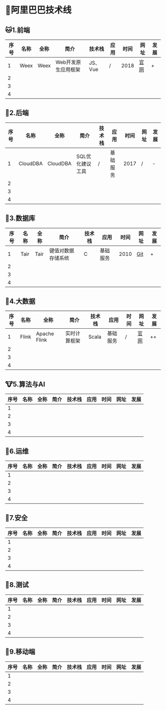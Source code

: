 # :department_store:阿里巴巴技术线

## :cat:1.前端

| 序号 | 名称 | 全称 | 简介                | 技术栈  | 应用 | 时间 | 网址                            | 发展 |
| ---- | ---- | ---- | ------------------- | ------- | ---- | ---- | ------------------------------- | ---- |
| 1    | Weex | Weex | Web开发原生应用框架 | JS、Vue | /    | 2018 | [官网](https://weex.apache.org) | +    |
| 2    |      |      |                     |         |      |      |                                 |      |
| 3    |      |      |                     |         |      |      |                                 |      |
| 4    |      |      |                     |         |      |      |                                 |      |

## :hamster:2.后端

| 序号 | 名称     | 全称     | 简介            | 技术栈 | 应用     | 时间 | 网址 | 发展 |
| ---- | -------- | -------- | --------------- | ------ | -------- | ---- | ---- | ---- |
| 1    | CloudDBA | CloudDBA | SQL优化建议工具 | /      | 基础服务 | 2017 | /    | -    |
| 2    |          |          |                 |        |          |      |      |      |
| 3    |          |          |                 |        |          |      |      |      |
| 4    |          |          |                 |        |          |      |      |      |

## :frog:3.数据库

| 序号 | 名称 | 全称 | 简介               | 技术栈 | 应用     | 时间 | 网址                                   | 发展 |
| ---- | ---- | ---- | ------------------ | ------ | -------- | ---- | -------------------------------------- | ---- |
| 1    | Tair | Tair | 键值对数据存储系统 | C      | 基础服务 | 2010 | [Git](https://github.com/alibaba/tair) | +    |
| 2    |      |      |                    |        |          |      |                                        |      |
| 3    |      |      |                    |        |          |      |                                        |      |
| 4    |      |      |                    |        |          |      |                                        |      |

## :bear:4.大数据

| 序号 | 名称  | 全称         | 简介         | 技术栈 | 应用     | 时间 | 网址                              | 发展 |
| ---- | ----- | ------------ | ------------ | ------ | -------- | ---- | --------------------------------- | ---- |
| 1    | Flink | Apache Flink | 实时计算框架 | Scala  | 基础服务 | /    | [官网](https://flink.apache.org/) | ++   |
| 2    |       |              |              |        |          |      |                                   |      |
| 3    |       |              |              |        |          |      |                                   |      |
| 4    |       |              |              |        |          |      |                                   |      |

## :cow:5.算法与AI

| 序号 | 名称 | 全称 | 简介 | 技术栈 | 应用 | 时间 | 网址 | 发展 |
| ---- | ---- | ---- | ---- | ------ | ---- | ---- | ---- | ---- |
| 1    |      |      |      |        |      |      |      |      |
| 2    |      |      |      |        |      |      |      |      |
| 3    |      |      |      |        |      |      |      |      |
| 4    |      |      |      |        |      |      |      |      |

## :monkey:6.运维

| 序号 | 名称 | 全称 | 简介 | 技术栈 | 应用 | 时间 | 网址 | 发展 |
| ---- | ---- | ---- | ---- | ------ | ---- | ---- | ---- | ---- |
| 1    |      |      |      |        |      |      |      |      |
| 2    |      |      |      |        |      |      |      |      |
| 3    |      |      |      |        |      |      |      |      |
| 4    |      |      |      |        |      |      |      |      |

## :camel:7.安全

| 序号 | 名称 | 全称 | 简介 | 技术栈 | 应用 | 时间 | 网址 | 发展 |
| ---- | ---- | ---- | ---- | ------ | ---- | ---- | ---- | ---- |
| 1    |      |      |      |        |      |      |      |      |
| 2    |      |      |      |        |      |      |      |      |
| 3    |      |      |      |        |      |      |      |      |
| 4    |      |      |      |        |      |      |      |      |

## :panda_face:8.测试

| 序号 | 名称 | 全称 | 简介 | 技术栈 | 应用 | 时间 | 网址 | 发展 |
| ---- | ---- | ---- | ---- | ------ | ---- | ---- | ---- | ---- |
| 1    |      |      |      |        |      |      |      |      |
| 2    |      |      |      |        |      |      |      |      |
| 3    |      |      |      |        |      |      |      |      |
| 4    |      |      |      |        |      |      |      |      |

## :baby_chick:9.移动端

| 序号 | 名称 | 全称 | 简介 | 技术栈 | 应用 | 时间 | 网址 | 发展 |
| ---- | ---- | ---- | ---- | ------ | ---- | ---- | ---- | ---- |
| 1    |      |      |      |        |      |      |      |      |
| 2    |      |      |      |        |      |      |      |      |
| 3    |      |      |      |        |      |      |      |      |
| 4    |      |      |      |        |      |      |      |      |